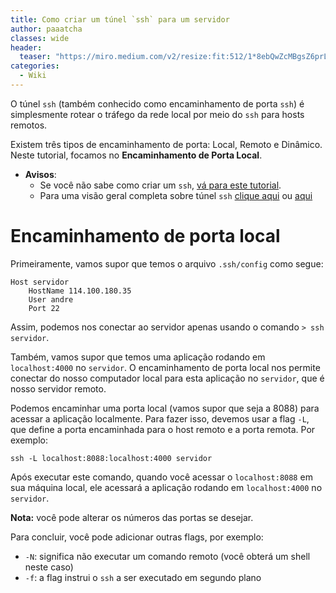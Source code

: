 ```yaml
---
title: Como criar um túnel `ssh` para um servidor
author: paaatcha
classes: wide
header:
  teaser: "https://miro.medium.com/v2/resize:fit:512/1*8ebQwZcMBgsZ6prLW8p-HA.png"
categories:
  - Wiki
---
```


O túnel `ssh` (também conhecido como encaminhamento de porta `ssh`) é simplesmente rotear o tráfego da rede local por meio do `ssh` para hosts remotos.

Existem três tipos de encaminhamento de porta: Local, Remoto e Dinâmico. Neste tutorial, focamos no **Encaminhamento de Porta Local**.

- **Avisos**:
    - Se você não sabe como criar um `ssh`, [vá para este tutorial](2024-08-18-criando-conexao-ssh.md).
    - Para uma visão geral completa sobre túnel `ssh` [clique aqui](https://linuxize.com/post/how-to-setup-ssh-tunneling/)
      ou [aqui](https://www.tecmint.com/create-ssh-tunneling-port-forwarding-in-linux/)


# Encaminhamento de porta local

Primeiramente, vamos supor que temos o arquivo `.ssh/config` como segue:

```
Host servidor
    HostName 114.100.180.35
    User andre
    Port 22
```

Assim, podemos nos conectar ao servidor apenas usando o comando `> ssh servidor`.

Também, vamos supor que temos uma aplicação rodando em `localhost:4000` no `servidor`.
O encaminhamento de porta local nos permite conectar do nosso computador local para esta aplicação no `servidor`, que é nosso servidor remoto.

Podemos encaminhar uma porta local (vamos supor que seja a 8088) para acessar a aplicação localmente. Para fazer isso, devemos usar a 
flag `-L`, que define a porta encaminhada para o host remoto e a porta remota. Por exemplo:

```
ssh -L localhost:8088:localhost:4000 servidor
```

Após executar este comando, quando você acessar o `localhost:8088` em sua máquina local, ele acessará a aplicação 
rodando em `localhost:4000` no `servidor`.

**Nota:** você pode alterar os números das portas se desejar.

Para concluir, você pode adicionar outras flags, por exemplo:
- `-N`: significa não executar um comando remoto (você obterá um shell neste caso)
- `-f`: a flag instrui o `ssh` a ser executado em segundo plano
